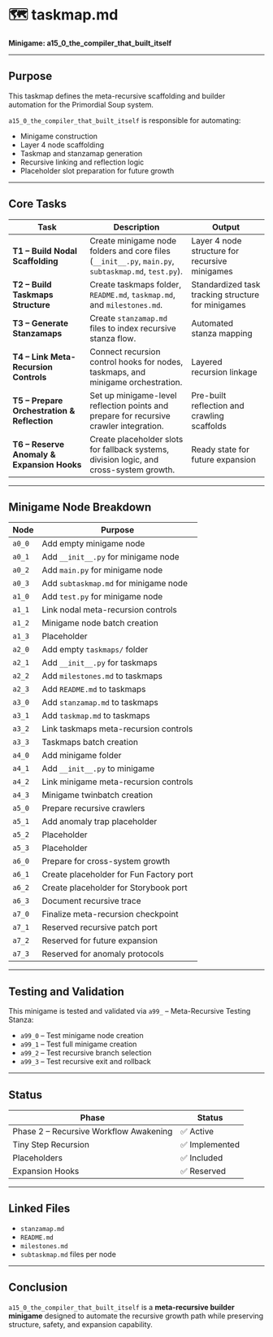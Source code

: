 # 🗺️ taskmap.md  
**Minigame: a15_0_the_compiler_that_built_itself**

---

## **Purpose**

This taskmap defines the meta-recursive scaffolding and builder automation for the Primordial Soup system.

`a15_0_the_compiler_that_built_itself` is responsible for automating:

- Minigame construction  
- Layer 4 node scaffolding  
- Taskmap and stanzamap generation  
- Recursive linking and reflection logic  
- Placeholder slot preparation for future growth  

---

## **Core Tasks**

| **Task** | **Description** | **Output** |
|----------|-----------------|-----------|
| **T1 – Build Nodal Scaffolding** | Create minigame node folders and core files (`__init__.py`, `main.py`, `subtaskmap.md`, `test.py`). | Layer 4 node structure for recursive minigames |
| **T2 – Build Taskmaps Structure** | Create taskmaps folder, `README.md`, `taskmap.md`, and `milestones.md`. | Standardized task tracking structure for minigames |
| **T3 – Generate Stanzamaps** | Create `stanzamap.md` files to index recursive stanza flow. | Automated stanza mapping |
| **T4 – Link Meta-Recursion Controls** | Connect recursion control hooks for nodes, taskmaps, and minigame orchestration. | Layered recursion linkage |
| **T5 – Prepare Orchestration & Reflection** | Set up minigame-level reflection points and prepare for recursive crawler integration. | Pre-built reflection and crawling scaffolds |
| **T6 – Reserve Anomaly & Expansion Hooks** | Create placeholder slots for fallback systems, division logic, and cross-system growth. | Ready state for future expansion |

---

## **Minigame Node Breakdown**

| **Node** | **Purpose** |
|----------|------------|
| `a0_0` | Add empty minigame node |
| `a0_1` | Add `__init__.py` for minigame node |
| `a0_2` | Add `main.py` for minigame node |
| `a0_3` | Add `subtaskmap.md` for minigame node |
| `a1_0` | Add `test.py` for minigame node |
| `a1_1` | Link nodal meta-recursion controls |
| `a1_2` | Minigame node batch creation |
| `a1_3` | Placeholder |
| `a2_0` | Add empty `taskmaps/` folder |
| `a2_1` | Add `__init__.py` for taskmaps |
| `a2_2` | Add `milestones.md` to taskmaps |
| `a2_3` | Add `README.md` to taskmaps |
| `a3_0` | Add `stanzamap.md` to taskmaps |
| `a3_1` | Add `taskmap.md` to taskmaps |
| `a3_2` | Link taskmaps meta-recursion controls |
| `a3_3` | Taskmaps batch creation |
| `a4_0` | Add minigame folder |
| `a4_1` | Add `__init__.py` to minigame |
| `a4_2` | Link minigame meta-recursion controls |
| `a4_3` | Minigame twinbatch creation |
| `a5_0` | Prepare recursive crawlers |
| `a5_1` | Add anomaly trap placeholder |
| `a5_2` | Placeholder |
| `a5_3` | Placeholder |
| `a6_0` | Prepare for cross-system growth |
| `a6_1` | Create placeholder for Fun Factory port |
| `a6_2` | Create placeholder for Storybook port |
| `a6_3` | Document recursive trace |
| `a7_0` | Finalize meta-recursion checkpoint |
| `a7_1` | Reserved recursive patch port |
| `a7_2` | Reserved for future expansion |
| `a7_3` | Reserved for anomaly protocols |

---

## **Testing and Validation**

This minigame is tested and validated via `a99_` – Meta-Recursive Testing Stanza:

- `a99_0` – Test minigame node creation  
- `a99_1` – Test full minigame creation  
- `a99_2` – Test recursive branch selection  
- `a99_3` – Test recursive exit and rollback

---

## **Status**

| **Phase** | **Status** |
|-----------|-----------|
| Phase 2 – Recursive Workflow Awakening | ✅ Active |
| Tiny Step Recursion | ✅ Implemented |
| Placeholders | ✅ Included |
| Expansion Hooks | ✅ Reserved |

---

## **Linked Files**

- `stanzamap.md`  
- `README.md`  
- `milestones.md`  
- `subtaskmap.md` files per node  

---

## **Conclusion**

`a15_0_the_compiler_that_built_itself` is a **meta-recursive builder minigame** designed to automate the recursive growth path while preserving structure, safety, and expansion capability.
